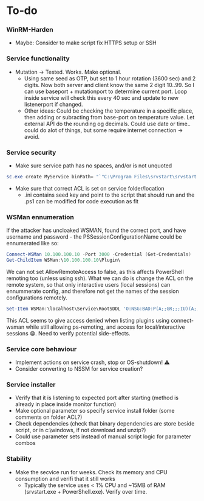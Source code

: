 # To-do

### WinRM-Harden
* Maybe: Consider to make script fix HTTPS setup or SSH

### Service functionality
* Mutation -> Tested. Works. Make optional.
  * Using same seed as OTP, but set to 1 hour rotation (3600 sec) and 2 digits. Now both server and client know the same 2 digit 10..99. So I can use baseport + mutationport to determine current port. Loop inside service will check this every 40 sec and update to new listenerport if changed.
  * Other ideas: Could be checking the temperature in a specific place, then adding or subracting from base-port on temperature value. Let external API do the rounding og decimals. Could use date or time.. could do alot of things, but some require internet connection -> avoid.

### Service security
* Make sure service path has no spaces, and/or is not unquoted
```PowerShell
sc.exe create MyService binPath= "`"C:\Program Files\srvstart\srvstart.exe`" MyService"
```
* Make sure that correct ACL is set on service folder/location
  * .ini contains seed key and point to the script that should run and the .ps1 can be modified for code execution as fit

### WSMan ennumeration
If the attacker has uncloaked WSMAN, found the correct port, and have username and password - the PSSessionConfigurationName could be ennumerated like so:
```PowerShell
Connect-WSMan 10.100.100.10 -Port 3000 -Credential (Get-Credentials)
Get-ChildItem WSMan:\10.100.100.10\Plugin\
```

We can not set AllowRemoteAccess to false, as this affects PowerShell remoting too (unless using ssh).
What we can do is change the ACL on the remote system, so that only interactive users (local sessions) can ennummerate config, and therefore not get the names of the session configurations remotely.
```PowerShell
Set-Item WSMan:\localhost\Service\RootSDDL 'O:NSG:BAD:P(A;;GR;;;IU)(A;;GX;;;IU)(A;;GX;;;BA)(A;;GX;;;RM)'
```
This ACL seems to give access denied when listing plugins using connect-wsman while still allowing ps-remoting, and access for local/interactive sessions 😁. Need to verify potential side-effects.

### Service core behaviour
* Implement actions on service crash, stop or OS-shutdown! ⚠️
* Consider converting to NSSM for service creation?

### Service installer
* Verify that it is listening to expected port after starting (method is already in place inside monitor function)
* Make optional parameter so specify service install folder (some comments on folder ACL?)
* Check dependencies (check that binary dependencies are store beside script, or in c:\windows, if not download and unzip?)
* Could use parameter sets instead of manual script logic for parameter combos

### Stability
* Make the secvice run for weeks. Check its memory and CPU consumption and verifi that it still works
  * Typically the service uses < 1% CPU and ~15MB of RAM (srvstart.exe + PowerShell.exe). Verify over time.
